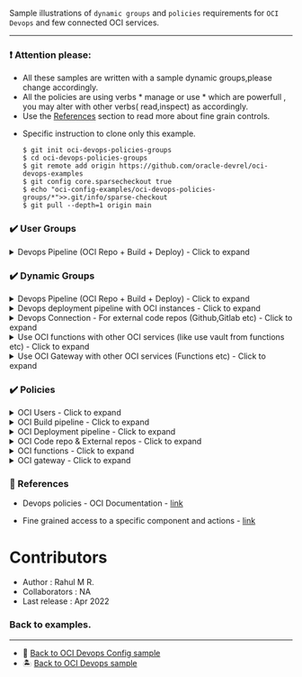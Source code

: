 Sample illustrations of `dynamic groups` and `policies` requirements for `OCI Devops` and few connected OCI services.

----------

### ❗ Attention please:

- All these samples are written with a sample dynamic groups,please change accordingly. 
- All the policies are using verbs * manage or use * which are powerfull , you may alter with other verbs( read,inspect) as accordingly.
- Use the [References](https://github.com/RahulMR42/oci-devops-policies-groups#references) section to read more about fine grain controls. 


* Specific instruction to clone only this example.

    ```
    $ git init oci-devops-policies-groups
    $ cd oci-devops-policies-groups
    $ git remote add origin https://github.com/oracle-devrel/oci-devops-examples
    $ git config core.sparsecheckout true
    $ echo "oci-config-examples/oci-devops-policies-groups/*">>.git/info/sparse-checkout
    $ git pull --depth=1 origin main

    ```

<!-- All about user groups  -->

### ✔️ User Groups

<details>
<summary>Devops Pipeline (OCI Repo + Build + Deploy) - Click to expand</summary>

-  Create  relevenat users and all the devops users to the user group (One group is minimum).
-  You may use `Administrator` group for devops ,however better to create a specific user group to have better control.
- For further controls ,you may create different user groups like `devops-admins`,`devops-users`,`devops-validators` etc.
- Documentation
    - How to create user groups - https://docs.oracle.com/en-us/iaas/Content/Identity/Tasks/managinggroups.htm#three
    - How to add users to user groups - https://docs.oracle.com/en-us/iaas/Content/devops/using/getting_started.htm#prereq 

</details>

<!-- All about dynamic  groups -->

### ✔️ Dynamic Groups 

<details>
<summary>Devops Pipeline (OCI Repo + Build + Deploy) - Click to expand</summary>

- Create dynamic group (EG: dg-compartmentname-buildpipeline)for your build pipeline with below rule.

```
ALL {resource.type = 'devopsbuildpipeline', resource.compartment.id = 'compartmentOCID'}

```
- Create dynamic group (EG: dg-compartmentname-deploymentpipeline)for your deployment pipeline with below rule.

```
All {resource.type = 'devopsdeploypipeline', resource.compartment.id = 'compartmentOCID'}
```

- Create dynamic group (Ef: dg-compartmentname-coderepo) for your coderepo with below rule.

```
ALL {resource.type = 'devopsrepository', resource.compartment.id = 'compartmentOCID'}
```

</details>

<details>
<summary>Devops deployment pipeline with OCI instances - Click to expand</summary>

- Create a dynamic group (Eg: dg-compartmentname-computeinstances) to group all the instances with below rule.

```
All {instance.compartment.id = 'compartmentOCID'}
```
</details>

<details>
<summary>Devops Connection - For external code repos (Github,Gitlab etc) - Click to expand</summary>

- Create a dynamic group (Eg: dg-compartmentname-devopsconnection) for devops connection with below rule.

```
ALL {resource.type = 'devopsconnection', resource.compartment.id = 'compartmentOCID'}
```

</details>

<details>
<summary>Use OCI functions with other OCI services (like use vault from functions etc) - Click to expand</summary>

- Create a dynamic group (Eg: dg-compartmentname-functions) to group all the instances with below rule.

```
resource.type = 'fnfunc'
resource.compartment.id = 'ocid1.compartment.oc1..xx'
```

</details>

<details>
<summary>Use OCI Gateway  with other OCI services (Functions etc) - Click to expand</summary>

- Create a dynamic group (Eg: dg-compartmentname-gateways) to group all the gateways with below rule.

```
ALL {resource.type = 'ApiGateway', resource.compartment.id = 'ocid1.compartment.oc1..xx'}
```

</details>


<!-- All about policies  -->

### ✔️ Policies 
<details>
<summary>OCI Users - Click to expand</summary>

| Use case | OCI Services  | Statement |
| :--- | :--- | :--- |
|Allow a specifc user group to manage devops services |User groups,Devops|```Allow group devops-admins to manage devops-family ```|

</details>

<details>
<summary>OCI Build pipeline - Click to expand</summary>

| Use case | OCI Services  | Statement |
| :--- | :--- | :--- |
| Deliver artifacts  with container registry from Build pipeline | Build pipeline , Container registry | ``` Allow dynamic-group dg-compartmentname-buildpipeline to manage repos in compartment <compartment_name> ``` |
|Use Vault or Personal Access token (GITHUB/GITLAB etc) with Build piepline |Build pipeline,Vault,Connection|```Allow dynamic-group dg-compartmentname-buildpipeline to read secret-family in compartment <compartment_name> ```|
|Use OCI Code repo or Invoke deployment from Build pipeline|Build pipeline,Cod repo,Deploy pipeline|```Allow dynamic-group dg-compartmentname-buildpipeline to manage devops-family in compartment <compartment_name> ```|
|Use Artifact repo with buildpipeline|Buildpipeline,Artifact registry|``` Allow dynamic-group dg-compartmentname-buildpipeline to manage generic-artifacts in compartment <compartment_name>```|
|Send notifications from buildpipeline|Build pipeline,Notification|```Allow dynamic-group dg-compartmentname-buildpipeline to use ons-topics in compartment <compartment_name> ```

</details>

<details>
<summary>OCI Deployment pipeline - Click to expand</summary>

| Use case | OCI Services  | Statement |
| :--- | :--- | :--- |
|Allow various resources (like VM/OKE etc) to use by deployment pipeline for deployments|Deployment pipeline,OCI resources|```Allow dynamic-group dg-compartmentname-deploymentpipeline to manage all-resources in compartment <compartment name> ```|
|Deploy application to instances|Deploy pipeline,Compute,Compute agents|```Allow dynamic-group dg-compartmentname-computeinstances to use instance-agent-command-execution-family in compartment <compartment_name>```;```Allow dynamic-group dg-compartmentname-computeinstances to read generic-artifacts in compartment <compartment_name> ```|
|Use artifacts from deployment pipeline|Deployment pipeline,Artifiact registry|```Allow dynamic-group dg-compartmentname-deploymentpipeline to read all-artifacts in compartment <compartment_name> ```


</details>
<details>
<summary>OCI Code repo & External repos - Click to expand</summary>

| Use case | OCI Services  | Statement |
| :--- | :--- | :--- |
|Use OCI code repo for oci devops|Code repo,Build pipeline|```Allow dynamic-group dg-compartmentname-coderepo to manage devops-family in compartment <compartment_name> ```|
|OCI Code repo to access resources with in the compartment|Code repo,OCI Resources|```Allow dynamic-group dg-compartmentname-coderepo to manage all-resources in tenancy ```|
|Allow external code repos(Github,Gitlab) connection via Personal Access Token(PAT)|Connection,Vault|```Allow dynamic-group dg-compartmentname-devopsconnection to read secret-family in compartment <compartment name>(Create this policy under tenancy's root) ```|

</details>

<details>
<summary>OCI functions - Click to expand</summary>

| Use case | OCI Services  | Statement |
| :--- | :--- | :--- |
|Use vault with OCI functions|Functions,Secrets|``` allow dynamic-group dg-compartmentname-functions to manage secret-family in compartment <compartment name>;allow dynamic-group dg-compartmentname-functions to manage vault in compartment <compartment name>;allow dynamic-group dg-compartmentname-functions to manage keys in compartment <compartment name> ```|
|Function read from repos for deployment|Functions,Repos|```Allow service FaaS to read repos in compartment <compartment name> ```|
|Function to manage resources|Function ,Resources|```Allo dynamic-group dg-compartmentname-functions to manage all-resources in compartment <compartment name> ```|
</details>

<details>
<summary>OCI gateway - Click to expand</summary>

| Use case | OCI Services  | Statement |
| :--- | :--- | :--- |
|Use gateway with Functions|Function,Gateway|``` Allow dynamic-group dg-compartmentname-gateway to use functions-family in compartment <compartment name> ```|
</details>

<!-- All about references -->

### 📕 References 

- Devops policies - OCI Documentation - [link](https://docs.oracle.com/en-us/iaas/Content/devops/using/devops_iampolicies.htm#devops_iam_policies) 

- Fine grained access to a specific component and actions - [link](https://docs.oracle.com/en-us/iaas/Content/devops/using/devops_iampolicies.htm#policy-details)


Contributors 
===========

- Author : Rahul M R.
- Collaborators : NA
- Last release : Apr 2022

### Back to examples.
----

- 🍿 [Back to OCI Devops Config sample](./../README.md)
- 🏝️ [Back to OCI Devops sample](./../../README.md)
